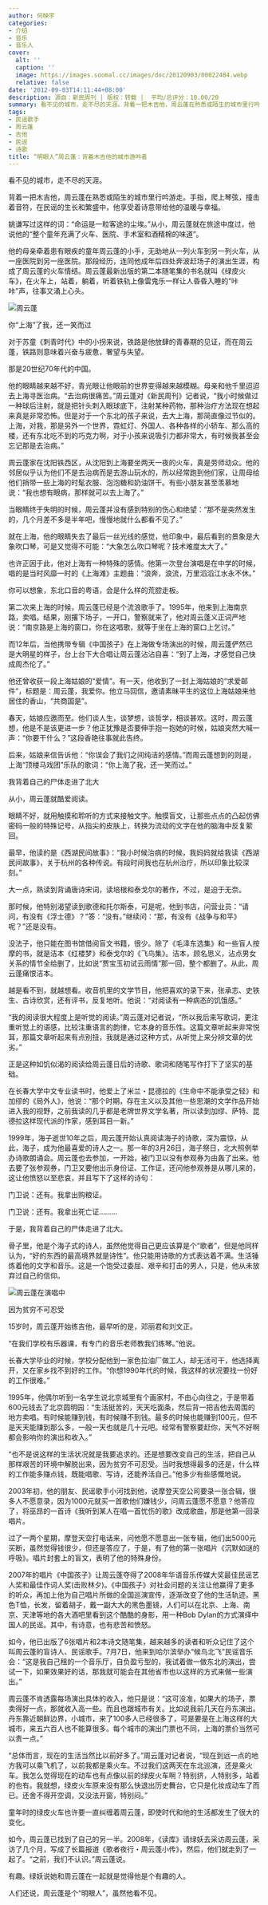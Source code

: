 ```yaml
---
author: 何映宇
categories:
- 介绍
- 音乐
- 音乐人
cover:
  alt: ''
  caption: ''
  image: https://images.soomal.cc/images/doc/20120903/00022484.webp
  relative: false
date: '2012-09-03T14:11:44+08:00'
description: 源自：新民周刊 | 版权：转载 |  平均/总评分：10.00/20
summary: 看不见的城市，走不尽的天涯。背着一把木吉他，周云蓬在熟悉或陌生的城市里行吟游走。手指，爬上琴弦，撞击着音符，在民谣的生长和繁盛中，他享受着诗意带给他的温暖与幸福。姚谦写过这样的词：“命运是一粒客途的尘埃。”从小，周云蓬就在旅途中度过，他说他的“整个童年充满了火车、医院、手术室和酒精棉的味道”……
tags:
- 民谣歌手
- 周云蓬
- 吉他
- 民谣
- 诗歌
title: “明眼人”周云蓬：背着木吉他的城市游吟者
---
```


看不见的城市，走不尽的天涯。

背着一把木吉他，周云蓬在熟悉或陌生的城市里行吟游走。手指，爬上琴弦，撞击着音符，在民谣的生长和繁盛中，他享受着诗意带给他的温暖与幸福。

姚谦写过这样的词：“命运是一粒客途的尘埃。”从小，周云蓬就在旅途中度过，他说他的“整个童年充满了火车、医院、手术室和酒精棉的味道”。

他的母亲牵着患有眼疾的童年周云蓬的小手，无助地从一列火车到另一列火车，从一座医院到另一座医院。那段经历，连同他成年后四处奔波赶场子的演出生涯，构成了周云蓬的火车情结。周云蓬最新出版的第二本随笔集的书名就叫《绿皮火车》，在火车上，站着，躺着，听着铁轨上像雷鬼乐一样让人昏昏入睡的“咔咔”声，往事又涌上心头。

![周云蓬](https://images.soomal.cc/images/doc/20120903/00022484.webp)





你“上海”了我，还一笑而过

对于苏童《刺青时代》中的小拐来说，铁路是他放肆的青春期的见证，而在周云蓬，铁路则意味着兴奋与疲惫，奢望与失望。

那是20世纪70年代的中国。

他的眼睛越来越不好，青光眼让他眼前的世界变得越来越模糊。母亲和他千里迢迢去上海寻医治病。“去治病很痛苦。”周云蓬对《新民周刊》记者说，“我小时候做过一种球后注射，就是把针头刺入眼球底下，注射某种药物，那种治疗方法现在想起来真是非常恐怖。但是对于一个东北的孩子来说，去大上海，那简直像过节似的。上海，对我，那是另外一个世界，霓虹灯、外国人、各种各样的小轿车、那么高的楼，还有东北吃不到的巧克力啊，对于小孩来说吸引力都非常大，有时候我甚至会忘记那是去治病。”

周云蓬家在沈阳铁西区，从沈阳到上海要坐两天一夜的火车，真是劳师动众。他的邻居似乎认为他们不是去治病而是去游山玩水的，所以经常跑到他们家，让周母给他们捎带一些上海的时髦衣服、泡泡糖和奶油饼干。有些小朋友甚至羡慕地说：“我也想有眼病，那样就可以去上海了。”

当眼睛终于失明的时候，周云蓬并没有感到特别的伤心和绝望：“那不是突然发生的，几个月差不多是半年吧，慢慢地就什么都看不见了。”

就在上海，他的眼睛失去了最后一丝光线的感觉，他印象中，最后看到的景象是大象吹口琴，可是又觉得不可能：“大象怎么吹口琴呢？技术难度太大了。”

也许正因于此，他对上海有一种特殊的感情。他第一次登台演唱是在中学的时候，唱的是当时风靡一时的《上海滩》主题曲：“浪奔，浪流，万里滔滔江水永不休。”

你可以想象，东北口音的粤语，会是什么样的荒腔走板。

第二次来上海的时候，周云蓬已经是个流浪歌手了。1995年，他来到上海南京路，卖唱。结果，刚撂下场子，一开口，警察就来了，他对周云蓬义正词严地说：“南京路是上海的窗口，你在这唱歌，就等于坐在上海的窗口上乞讨。”

而12年后，当他携带专辑《中国孩子》在上海做专场演出的时候，周云蓬俨然已是大明星的样子，台上台下大合唱让周云蓬沾沾自喜：“到了上海，才感觉自己快成周杰伦了。”

他还曾收获一段上海姑娘的“爱情”。有一天，他收到了一封上海姑娘的“求爱邮件”，标题是：周云蓬，我爱你。他立马回信，邀请素昧平生的这位上海姑娘来他居住的香山，“共商国是”。

春天，姑娘应邀而至。他们谈人生，谈梦想，谈哲学，相谈甚欢。这时，周云蓬想，他是不是该更进一步？他正犹豫是否要伸手抱一抱她的时候，姑娘突然大喊一声：“你要干什么？”这段香艳往事就此告终。

后来，姑娘来信告诉他：“你误会了我们之间纯洁的感情。”而周云蓬想到的则是，上海“顶楼马戏团”乐队的歌词：“你上海了我，还一笑而过。”

我背着自己的尸体走进了北大

从小，周云蓬就酷爱阅读。

眼睛不好，就用触摸和聆听的方式来接触文字。触摸盲文，让那些点点的凸起仿佛密码一般的特殊记号，从指尖的皮肤上，转换为流动的文字在他的脑海中反复萦回。

最早，他读的是《西湖民间故事》：“我小时候治病的时候，我妈妈就给我读《西湖民间故事》，关于杭州的各种传说。有段时间我也在杭州治疗，所以印象比较深刻。”

大一点，熟读到背诵唐诗宋词，读培根和泰戈尔的著作，不过，是迫于无奈。

那时候，他特别渴望读到歌德和托尔斯泰，可是呢，他到书店，问营业员：“请问，有没有《浮士德》？”答：“没有。”继续问：“那，有没有《战争与和平》呢？”还是没有。

没法子，他只能在图书馆借阅盲文书籍，很少。除了《毛泽东选集》和一些盲人按摩的书，就是洁本《红楼梦》和泰戈尔的《飞鸟集》。洁本，顾名思义，沾点男女关系的情节全给删了，比如说“贾宝玉初试云雨情”那一回，整个都删了。从此，周云蓬痛恨洁本。

越是看不到，就越想看。收音机里的文学节目，他把喜欢的录下来，张承志、史铁生、古诗欣赏，还有评书，反复地听。他说：“对阅读有一种病态的饥饿感。”

“我的阅读很大程度上是听觉的阅读。”周云蓬对记者说，“所以我后来写歌词，更注重听觉上的语感，比较注重语言的韵律，它本身的音乐性。这篇文章听起来非常悦耳，那篇文章听起来有点别扭，我就是通过这种方式，从听觉上来分辨文章的优劣。”

正是这种如饥似渴的阅读给周云蓬日后的诗歌、歌词和随笔写作打下了坚实的基础。

在长春大学中文专业读书时，他爱上了米兰・昆德拉的《生命中不能承受之轻》和加缪的《局外人》，他说：“那个时期，存在主义以及其他一些思潮的文学作品开始进入我的视野，之前我读的几乎都是老牌世界文学名著，所以读到加缪、萨特、昆德拉这样现代派的作家，感到耳目一新。”

1999年，海子逝世10年之后，周云蓬开始认真阅读海子的诗歌，深为震惊，从此，海子，成为他最喜爱的诗人之一。那一年的3月26日，海子祭日，北大照例举办诗歌朗诵会。周云蓬也去参加，一开始，被门卫以没有参观券为由轰了出来。他去要了张参观券，门卫又要他出示身份证、工作证，还问他参观券是从哪儿来的，这让他愤怒以至悲哀，并且写下了这样的诗句：

门卫说：还有。我拿出购粮证。

门卫说：还有。我拿出死亡证………

于是，我背着自己的尸体走进了北大。

骨子里，他是个海子式的诗人，虽然他觉得自己更应该算是个“歌者”，但是他同样认为，“好的东西的最高境界就是诗性”。他只能用诗歌的方式表达着不满。生活锤炼着他的文字和音乐。这是一个饱受过委屈、艰辛和打击的男人，只是，他从未放弃过自己的信仰。

![周云蓬在演唱中](https://images.soomal.cc/images/doc/20120903/00022483.webp)





因为贫穷不可忍受

15岁时，周云蓬开始练吉他，最早听的是，邓丽君和刘文正。

“在我们学校有乐器课，有专门的音乐老师教我们练琴。”他说。

长春大学毕业的时候，学校分配他到一家色拉油厂做工人，却无活可干，他选择离开，又在家乡找不到好的工作。“你想1990年代的时候，我这样的状况要找一份好的工作很难。”

1995年，他偶尔听到一名学生说北京城里有个画家村，不由心向往之，于是带着600元钱去了北京圆明园：“生活挺苦的，天天吃面条，然后背一把吉他去周围的地方卖唱。有时候能赚到钱，有时候赚不到钱。最多的时候也能赚到100元，但不是天天能赚到那么多，一般一天也就是几十元吧。经常有警察要赶你，天气不好啊都会影响你的演出和收入。”

“也不是说这样的生活状况就是我要追求的。还是想要改变自己的生活，把自己从那样艰苦的环境中解脱出来，因为贫穷不可忍受。当时我想得最多的还是，什么样的工作能多赚点钱，既能唱歌、写诗，还能养活自己。”他多少有些感慨地说。

2003年初，他的朋友、民谣歌手小河找到他，说摩登天空公司要录一张合辑，很多人不愿意录，因为1000元就买一首歌他们嫌钱少，问周云蓬愿不愿意？他答应了，将巫昂的一首诗《我听到某人在唱一首忧伤的歌》改成歌曲，那是他第一回录唱片。

过了一两个星期，摩登天空打电话来，问他愿不愿意出一张专辑，他们出5000元买断，虽然觉得钱很少，但还是答应了，于是，有了他的第一张唱片《沉默如谜的呼吸》。唱片封套上的盲文，表明了他的特殊身份。

2007年的唱片《中国孩子》让周云蓬夺得了2008年华语音乐传媒大奖最佳民谣艺人奖和最佳作词人奖(击败林夕)。《中国孩子》对社会问题的关注让他赢得了更多的听众，再加上他为自己唱片所做的全国巡演宣传，逐渐改变了他的生活轨迹。黑色T恤，长发，留着胡子，戴一副大大的黑色墨镜，人们可以在北京、上海、南京、天津等地的各大酒吧里看到这个酷酷的身影，用一种Bob Dylan的方式演绎中国人的民谣。其中，有诗意，也有悲苦和愤怒。

如今，他已出版了6张唱片和2本诗文随笔集，越来越多的读者和听众记住了这个叫周云蓬的盲诗人、民谣歌手。7月7日，他来到哈尔滨举办“候鸟北飞”民谣音乐会：“这是我自己租的一个音乐厅，自负盈亏型的，我试着做一做东北的演出，尝试一下，如果效果好的话，那我就可能会在其他省市也以这样的方式来做一些演出。”

周云蓬不肯透露每场演出具体的收入，他只是说：“这可没准，如果大的场子，票卖得好一点，那就收入高一些。而且也跟城市有关。比如说我前几天在丹东演出。丹东靠近朝鲜边界，小城市，来了100多人已经很多了，可是要是在上海这样的大城市，来五六百人也不能算很多。每个城市的演出门票也不同，上海的票价当然可以贵一点。”

“总体而言，现在的生活当然比以前好多了。”周云蓬对记者说，“现在到远一点的地方我可以乘飞机了，以前我都是乘火车。不过我们这两天在东北巡演，还是乘火车。我怎么觉得现在的动车也有点像以前的绿皮火车啊？特别挤，人特别多，站着的也有。我就想，绿皮火车原来没有那么快退出历史舞台，它只是化妆成动车了而已。还舍不得开空调，又没法开窗，特别闷。”

童年时的绿皮火车也许要一直纠缠着周云蓬，即使时代和他的生活都发生了很大的变化。

如今，周云蓬已找到了自己的另一半。2008年，《读库》请绿妖去采访周云蓬，采访了几个月，写成了长篇报道《歌者夜行・周云蓬小传》，然后，他们就走到了一起了。“之前，我们不认识。”周云蓬说。

有趣。绿妖说她和周云蓬在一起就是觉得他是个有趣的人。

人们还说，周云蓬是个“明眼人”，虽然他看不见。